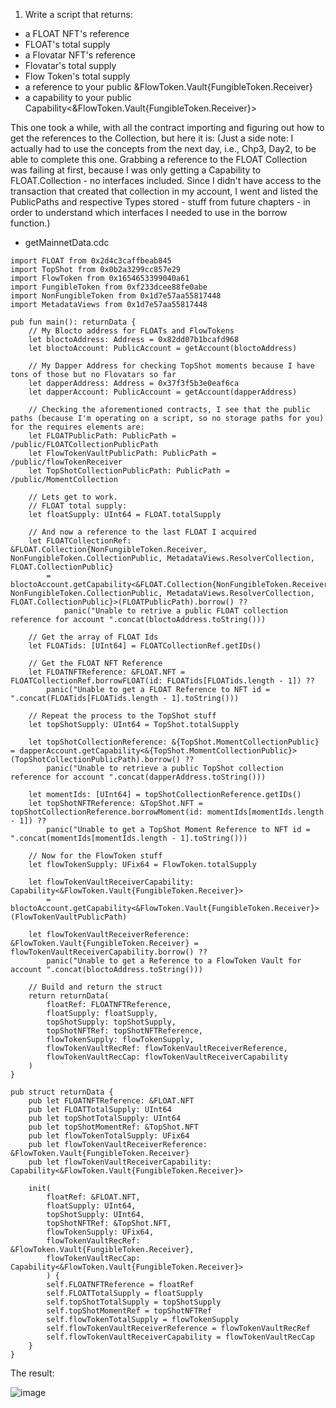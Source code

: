 1. Write a script that returns:

* a FLOAT NFT's reference
* FLOAT's total supply
* a Flovatar NFT's reference
* Flovatar's total supply
* Flow Token's total supply
* a reference to your public &FlowToken.Vault{FungibleToken.Receiver}
* a capability to your public Capability<&FlowToken.Vault{FungibleToken.Receiver}>

This one took a while, with all the contract importing and figuring out how to get the references to the Collection, but here it is:
(Just a side note: I actually had to use the concepts from the next day, i.e., Chp3, Day2, to be able to complete this one. Grabbing a reference to the FLOAT Collection was failing at first, because I was only getting a Capability to FLOAT.Collection - no interfaces included. Since I didn't have access to the transaction that created that collection in my account, I went and listed the PublicPaths and respective Types stored - stuff from future chapters - in order to understand which interfaces I needed to use in the borrow function.)

* getMainnetData.cdc

```cadence
import FLOAT from 0x2d4c3caffbeab845
import TopShot from 0x0b2a3299cc857e29
import FlowToken from 0x1654653399040a61
import FungibleToken from 0xf233dcee88fe0abe
import NonFungibleToken from 0x1d7e57aa55817448
import MetadataViews from 0x1d7e57aa55817448

pub fun main(): returnData {
    // My Blocto address for FLOATs and FlowTokens
    let bloctoAddress: Address = 0x82dd07b1bcafd968
    let bloctoAccount: PublicAccount = getAccount(bloctoAddress)
    
    // My Dapper Address for checking TopShot moments because I have tons of those but no Flovatars so far
    let dapperAddress: Address = 0x37f3f5b3e0eaf6ca
    let dapperAccount: PublicAccount = getAccount(dapperAddress)

    // Checking the aforementioned contracts, I see that the public paths (because I'm operating on a script, so no storage paths for you) for the requires elements are:
    let FLOATPublicPath: PublicPath = /public/FLOATCollectionPublicPath
    let FlowTokenVaultPublicPath: PublicPath = /public/flowTokenReceiver
    let TopShotCollectionPublicPath: PublicPath = /public/MomentCollection
    
    // Lets get to work.
    // FLOAT total supply:
    let floatSupply: UInt64 = FLOAT.totalSupply

    // And now a reference to the last FLOAT I acquired
    let FLOATCollectionRef: &FLOAT.Collection{NonFungibleToken.Receiver, NonFungibleToken.CollectionPublic, MetadataViews.ResolverCollection, FLOAT.CollectionPublic} 
        = bloctoAccount.getCapability<&FLOAT.Collection{NonFungibleToken.Receiver, NonFungibleToken.CollectionPublic, MetadataViews.ResolverCollection, FLOAT.CollectionPublic}>(FLOATPublicPath).borrow() ??
            panic("Unable to retrive a public FLOAT collection reference for account ".concat(bloctoAddress.toString()))

    // Get the array of FLOAT Ids
    let FLOATids: [UInt64] = FLOATCollectionRef.getIDs()

    // Get the FLOAT NFT Reference
    let FLOATNFTReference: &FLOAT.NFT = FLOATCollectionRef.borrowFLOAT(id: FLOATids[FLOATids.length - 1]) ??
        panic("Unable to get a FLOAT Reference to NFT id = ".concat(FLOATids[FLOATids.length - 1].toString()))

    // Repeat the process to the TopShot stuff
    let topShotSupply: UInt64 = TopShot.totalSupply

    let topShotCollectionReference: &{TopShot.MomentCollectionPublic} = dapperAccount.getCapability<&{TopShot.MomentCollectionPublic}>(TopShotCollectionPublicPath).borrow() ??
        panic("Unable to retrieve a public TopShot collection reference for account ".concat(dapperAddress.toString()))
    
    let momentIds: [UInt64] = topShotCollectionReference.getIDs()
    let topShotNFTReference: &TopShot.NFT = topShotCollectionReference.borrowMoment(id: momentIds[momentIds.length - 1]) ??
        panic("Unable to get a TopShot Moment Reference to NFT id = ".concat(momentIds[momentIds.length - 1].toString()))

    // Now for the FlowToken stuff
    let flowTokenSupply: UFix64 = FlowToken.totalSupply

    let flowTokenVaultReceiverCapability: Capability<&FlowToken.Vault{FungibleToken.Receiver}> 
        = bloctoAccount.getCapability<&FlowToken.Vault{FungibleToken.Receiver}>(FlowTokenVaultPublicPath)

    let flowTokenVaultReceiverReference: &FlowToken.Vault{FungibleToken.Receiver} = flowTokenVaultReceiverCapability.borrow() ??
        panic("Unable to get a Reference to a FlowToken Vault for account ".concat(bloctoAddress.toString()))
    
    // Build and return the struct
    return returnData(
        floatRef: FLOATNFTReference,
        floatSupply: floatSupply,
        topShotSupply: topShotSupply,
        topShotNFTRef: topShotNFTReference,
        flowTokenSupply: flowTokenSupply,
        flowTokenVaultRecRef: flowTokenVaultReceiverReference,
        flowTokenVaultRecCap: flowTokenVaultReceiverCapability
    )
}

pub struct returnData {
    pub let FLOATNFTReference: &FLOAT.NFT
    pub let FLOATTotalSupply: UInt64
    pub let topShotTotalSupply: UInt64
    pub let topShotMomentRef: &TopShot.NFT
    pub let flowTokenTotalSupply: UFix64
    pub let flowTokenVaultReceiverReference: &FlowToken.Vault{FungibleToken.Receiver}
    pub let flowTokenVaultReceiverCapability: Capability<&FlowToken.Vault{FungibleToken.Receiver}>

    init(
        floatRef: &FLOAT.NFT,
        floatSupply: UInt64,
        topShotSupply: UInt64,
        topShotNFTRef: &TopShot.NFT,
        flowTokenSupply: UFix64,
        flowTokenVaultRecRef: &FlowToken.Vault{FungibleToken.Receiver},
        flowTokenVaultRecCap: Capability<&FlowToken.Vault{FungibleToken.Receiver}>
        ) {
        self.FLOATNFTReference = floatRef
        self.FLOATTotalSupply = floatSupply
        self.topShotTotalSupply = topShotSupply
        self.topShotMomentRef = topShotNFTRef
        self.flowTokenTotalSupply = flowTokenSupply
        self.flowTokenVaultReceiverReference = flowTokenVaultRecRef
        self.flowTokenVaultReceiverCapability = flowTokenVaultRecCap
    }
}
```

The result: 

![image](https://user-images.githubusercontent.com/39467168/226487095-9eeb321f-718f-4a16-87ab-77a0508fcbfa.png)
